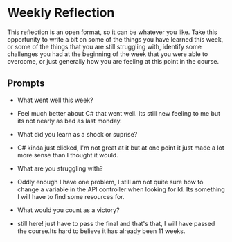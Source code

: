 # Weekly Reflection
This reflection is an open format, so it can be whatever you like. Take this opportunity to write a bit on some of the things you have learned this week, or some of the things that you are still struggling with, identify some challenges you had at the beginning of the week that you were able to overcome, or just generally how you are feeling at this point in the course.

## Prompts
- What went well this week?

- Feel much better about C# that went well. Its still new feeling to me but its not nearly as bad as last monday.

- What did you learn as a shock or suprise?

- C# kinda just clicked, I'm not great at it but at one point it just made a lot more sense than I thought it would.


- What are you struggling with?

- Oddly enough I have one problem, I still am not quite sure how to change a variable in the API controller when looking for Id. Its something I will have to find some resources for. 

- What would you count as a victory?

- still here! just have to pass the final and that's that, I will have passed the course.Its hard to believe it has already been 11 weeks.